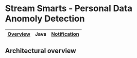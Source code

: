 # Stream Smarts - Personal Data Anomoly Detection



| [Overview](/README.md) | Java | [Notification](/docs/notification.md) |
|---|----|-----|

## Architectural overview